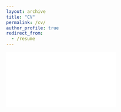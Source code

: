 ```yaml
---
layout: archive
title: "CV"
permalink: /cv/
author_profile: true
redirect_from:
  - /resume
---
```

<embed src="mGalarnyk.github.io/files/Aug2019_Resume_Michael_Galarnyk.pdf" type="application/pdf" />

